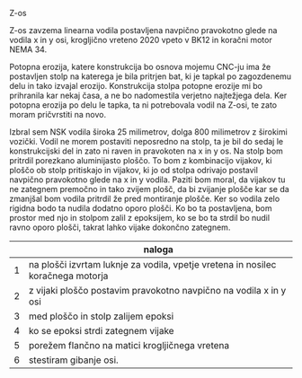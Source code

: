 Z-os 

Z-os zavzema linearna vodila postavljena navpično pravokotno glede na vodila x in y osi, krogljično vreteno 2020 vpeto v BK12 in koračni motor NEMA 34. 

Potopna erozija, katere konstrukcija bo osnova mojemu CNC-ju ima že postavljen stolp na katerega je bila pritrjen bat, ki je tapkal po zagozdenemu delu in tako izvajal erozijo. Konstrukcija stolpa potopne erozije mi bo prihranila kar nekaj časa, a ne bo nadomestila verjetno najtežjega dela. Ker potopna erozija po delu le tapka, ta ni potrebovala vodil na Z-osi, te zato moram pričvrstiti na novo.

Izbral sem NSK vodila široka 25 milimetrov, dolga 800 milimetrov z širokimi vozički. Vodil ne morem postaviti neposredno na stolp, ta je bil do sedaj le konstrukcijski del in zato ni raven in pravokoten na x in y os. Na stolp bom pritrdil porezkano aluminijasto ploščo. To bom z kombinacijo vijakov, ki ploščo ob stolp pritiskajo in vijakov, ki jo od stolpa odrivajo postavil navpično pravokotno glede na x in y vodila. Paziti bom moral, da vijakov tu ne zategnem premočno in tako zvijem plošč, da bi zvijanje plošče kar se da zmanjšal bom vodila pritrdil že pred montiranje plošče. Ker so vodila zelo rigidna bodo ta nudila dodatno oporo plošči. Ko bo ta postavljena, bom prostor med njo in stolpom zalil z epoksijem, ko se bo ta strdil bo nudil ravno oporo plošči, takrat lahko vijake dokončno zategnem.

|   |naloga                                                                           |
|---|---------------------------------------------------------------------------------|
| 1 | na plošči izvrtam luknje za vodila, vpetje vretena in nosilec koračnega motorja |
| 2 | z vijaki ploščo postavim pravokotno navpično na vodila x in y osi               |
| 3 | med ploščo in stolp zalijem epoksi                                              |
| 4 | ko se epoksi strdi zategnem vijake                                              |
| 5 | porežem flančno na matici krogljičnega vretena                                  |
| 6 | stestiram gibanje osi.                                                          |
